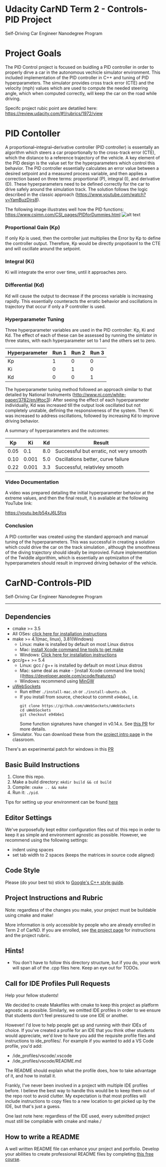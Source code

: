 # Udacity CarND Term 2 - Controls-PID Project
Self-Driving Car Engineer Nanodegree Program

# Project Goals
The PID Control project is focused on buidling a PID controller in order to properly dirve a car in the autonomous vechicle simulator environment. This included implementation of the PID controller in C++ and tuning of PID hyperparameters. The simulator provides cross track error (CTE) and the velocity (mph) values which are used to compute the needed steering angle, which when computed correctly, will keep the car on the road while driving.

Specifc project rubic point are detatiled here:
https://review.udacity.com/#!/rubrics/1972/view

# PID Contoller

A proportional–integral–derivative controller (PID controller) is essentally an algorithm which steers a car proportionally to the cross-track error (CTE), which the distance to a reference trajectory of the vehicle. A key element of the PID design is the value set for the hyperparameters which control this behavior. The PID controller essentially calculates an error value between a desired setpoint and a measured process variable, and then applies a correction based on three terms: proportional (P), integral (I), and derivative (D). These hyperparameters need to be defined correctly for the car to drive safely around the simulation track. The solution follows the logic described in the classic approach (https://www.youtube.com/watch?v=YamBuzDjrs8).

[//]: # (Image References)
[image001]: ./PIDforDummies_pid_simplified.png "image001"

The following image illustrates well how the PID functions:
https://www.csimn.com/CSI_pages/PIDforDummies.html
![alt text][image001]

### Proportional Gain (Kp)
If only Kp is used, then the controller just multiplies the Error by Kp to define the controller output. Therefore, Kp would be directly propotiaonl to the CTE and will oscillate around the setpoint.

### Integral (Ki)
Ki will integrate the error over time, until it approaches zero.

### Differential (Kd)
Kd will cause the output to decrease if the process variable is increasing rapidly. This essentially counteracts the erratic behavior and oscillations in trajectory that occur if only a P controller is used.

### Hyperparameter Tuning

Three hyperparameter variables are used in the PID controller: Kp, Ki and Kd. The effect of each of these can be assessed by running the simlator in three states, with each hyperparameter set to 1 and the others set to zero.

|Hyperparameter| Run 1 | Run 2 | Run 3 |
|--------------|-------|-------|-------|
| Kp           | 1     | 0     | 0     |
| Ki           | 0     | 1     | 0     |
| Kd           | 0     | 0     | 1     |

The hyperparameter tuning method followed an approach similar to that detailed by National Instruments (http://www.ni.com/white-paper/3782/en/#toc3): 
After seeing the effect of each hyperparameter individually, Kd was increased till the output look oscillated but not completely unstable, defining the responsiveness of the system. Then Ki was increased to address oscillations, followed by increasing Kd to improve driving behavior.

A summary of hyperparameters and the outcomes:

| Kp | Ki  | Kd |Result                                 |
|----|-----|----|---------------------------------------|
|0.05|0.1  |8.0 |Successful but erratic, not very smooth|
|0.10|0.001|5.0 |Oscillations better, curve failure     |
|0.22|0.001|3.3 |Successful, relativley smooth          |

### Video Documentation
A video was prepared detailing the initial hyperparameter behavior at the extreme values, and then the final result, it is avaliable at the following YouTube link:

https://youtu.be/b54xJ6LSfos

### Conclusion

A PID contorller was created using the standard approach and manual tuning of the hyperparameters. This was successful in creating a solution which could drive the car on the track simulation , although the smoothness of the diving trajectory should ideally be improvied. Future implementation of the Twiddle algorithim, which is essentially an optmizaiton of the hyperparameters should result in improved driving behavior of the vehicle.

# CarND-Controls-PID
Self-Driving Car Engineer Nanodegree Program

---

## Dependencies

* cmake >= 3.5
 * All OSes: [click here for installation instructions](https://cmake.org/install/)
* make >= 4.1(mac, linux), 3.81(Windows)
  * Linux: make is installed by default on most Linux distros
  * Mac: [install Xcode command line tools to get make](https://developer.apple.com/xcode/features/)
  * Windows: [Click here for installation instructions](http://gnuwin32.sourceforge.net/packages/make.htm)
* gcc/g++ >= 5.4
  * Linux: gcc / g++ is installed by default on most Linux distros
  * Mac: same deal as make - [install Xcode command line tools]((https://developer.apple.com/xcode/features/)
  * Windows: recommend using [MinGW](http://www.mingw.org/)
* [uWebSockets](https://github.com/uWebSockets/uWebSockets)
  * Run either `./install-mac.sh` or `./install-ubuntu.sh`.
  * If you install from source, checkout to commit `e94b6e1`, i.e.
    ```
    git clone https://github.com/uWebSockets/uWebSockets 
    cd uWebSockets
    git checkout e94b6e1
    ```
    Some function signatures have changed in v0.14.x. See [this PR](https://github.com/udacity/CarND-MPC-Project/pull/3) for more details.
* Simulator. You can download these from the [project intro page](https://github.com/udacity/self-driving-car-sim/releases) in the classroom.

There's an experimental patch for windows in this [PR](https://github.com/udacity/CarND-PID-Control-Project/pull/3)

## Basic Build Instructions

1. Clone this repo.
2. Make a build directory: `mkdir build && cd build`
3. Compile: `cmake .. && make`
4. Run it: `./pid`. 

Tips for setting up your environment can be found [here](https://classroom.udacity.com/nanodegrees/nd013/parts/40f38239-66b6-46ec-ae68-03afd8a601c8/modules/0949fca6-b379-42af-a919-ee50aa304e6a/lessons/f758c44c-5e40-4e01-93b5-1a82aa4e044f/concepts/23d376c7-0195-4276-bdf0-e02f1f3c665d)

## Editor Settings

We've purposefully kept editor configuration files out of this repo in order to
keep it as simple and environment agnostic as possible. However, we recommend
using the following settings:

* indent using spaces
* set tab width to 2 spaces (keeps the matrices in source code aligned)

## Code Style

Please (do your best to) stick to [Google's C++ style guide](https://google.github.io/styleguide/cppguide.html).

## Project Instructions and Rubric

Note: regardless of the changes you make, your project must be buildable using
cmake and make!

More information is only accessible by people who are already enrolled in Term 2
of CarND. If you are enrolled, see [the project page](https://classroom.udacity.com/nanodegrees/nd013/parts/40f38239-66b6-46ec-ae68-03afd8a601c8/modules/f1820894-8322-4bb3-81aa-b26b3c6dcbaf/lessons/e8235395-22dd-4b87-88e0-d108c5e5bbf4/concepts/6a4d8d42-6a04-4aa6-b284-1697c0fd6562)
for instructions and the project rubric.

## Hints!

* You don't have to follow this directory structure, but if you do, your work
  will span all of the .cpp files here. Keep an eye out for TODOs.

## Call for IDE Profiles Pull Requests

Help your fellow students!

We decided to create Makefiles with cmake to keep this project as platform
agnostic as possible. Similarly, we omitted IDE profiles in order to we ensure
that students don't feel pressured to use one IDE or another.

However! I'd love to help people get up and running with their IDEs of choice.
If you've created a profile for an IDE that you think other students would
appreciate, we'd love to have you add the requisite profile files and
instructions to ide_profiles/. For example if you wanted to add a VS Code
profile, you'd add:

* /ide_profiles/vscode/.vscode
* /ide_profiles/vscode/README.md

The README should explain what the profile does, how to take advantage of it,
and how to install it.

Frankly, I've never been involved in a project with multiple IDE profiles
before. I believe the best way to handle this would be to keep them out of the
repo root to avoid clutter. My expectation is that most profiles will include
instructions to copy files to a new location to get picked up by the IDE, but
that's just a guess.

One last note here: regardless of the IDE used, every submitted project must
still be compilable with cmake and make./

## How to write a README
A well written README file can enhance your project and portfolio.  Develop your abilities to create professional README files by completing [this free course](https://www.udacity.com/course/writing-readmes--ud777).

